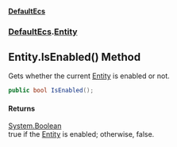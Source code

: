#### [DefaultEcs](./index.md 'index')
### [DefaultEcs](./DefaultEcs.md 'DefaultEcs').[Entity](./DefaultEcs-Entity.md 'DefaultEcs.Entity')
## Entity.IsEnabled() Method
Gets whether the current [Entity](./DefaultEcs-Entity.md 'DefaultEcs.Entity') is enabled or not.  
```C#
public bool IsEnabled();
```
#### Returns
[System.Boolean](https://docs.microsoft.com/en-us/dotnet/api/System.Boolean 'System.Boolean')  
true if the [Entity](./DefaultEcs-Entity.md 'DefaultEcs.Entity') is enabled; otherwise, false.  
